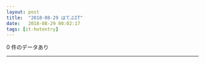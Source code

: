 ```yaml
---
layout: post
title:  "2018-08-29 はてぶIT"
date:   2018-08-29 00:02:17
tags: [it-hotentry]
---
```

0 件のデータあり

<hr>
